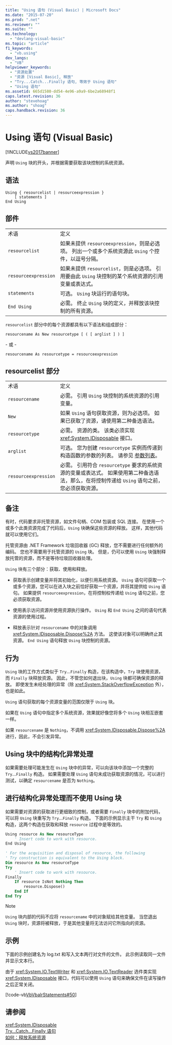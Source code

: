 ```yaml
---
title: "Using 语句 (Visual Basic) | Microsoft Docs"
ms.date: "2015-07-20"
ms.prod: ".net"
ms.reviewer: ""
ms.suite: ""
ms.technology: 
  - "devlang-visual-basic"
ms.topic: "article"
f1_keywords: 
  - "vb.using"
dev_langs: 
  - "VB"
helpviewer_keywords: 
  - "资源处置"
  - "资源 [Visual Basic], 释放"
  - "Try...Catch...Finally 语句, 等效于 Using 语句"
  - "Using 语句"
ms.assetid: 665d1580-dd54-4e96-a9a9-6be2a68948f1
caps.latest.revision: 36
author: "stevehoag"
ms.author: "shoag"
caps.handback.revision: 36
---
```

# Using 语句 (Visual Basic)
[!INCLUDE[vs2017banner](../../../visual-basic/includes/vs2017banner.md)]

声明 `Using` 块的开头，并根据需要获取该块控制的系统资源。  
  
## 语法  
  
```  
Using { resourcelist | resourceexpression }  
    [ statements ]  
End Using  
```  
  
## 部件  
  
|||  
|-|-|  
|术语|定义|  
|`resourcelist`|如果未提供 `resourceexpression`，则是必选项。  列出一个或多个系统资源此 `Using` 个控件，以逗号分隔。|  
|`resourceexpression`|如果未提供 `resourcelist`，则是必选项。  引用要由此 `Using` 块控制的某个系统资源的引用变量或表达式。|  
|`statements`|可选。  `Using` 块运行的语句块。|  
|`End Using`|必需。  终止 `Using` 块的定义，并释放该块控制的所有资源。|  
  
 `resourcelist` 部分中的每个资源都具有以下语法和组成部分：  
  
 `resourcename As New resourcetype [ ( [ arglist ] ) ]`  
  
 \- 或 \-  
  
 `resourcename As resourcetype = resourceexpression`  
  
## resourcelist 部分  
  
|||  
|-|-|  
|术语|定义|  
|`resourcename`|必需。  引用 `Using` 块控制的系统资源的引用变量。|  
|`New`|如果 `Using` 语句获取资源，则为必选项。  如果已获取了资源，请使用第二种备选语法。|  
|`resourcetype`|必需。  资源的类。  该类必须实现 <xref:System.IDisposable> 接口。|  
|`arglist`|可选。  您为创建 `resourcetype` 实例而传递到构造函数的参数的列表。  请参见 [参数列表](../../../visual-basic/language-reference/statements/parameter-list.md)。|  
|`resourceexpression`|必需。  引用符合 `resourcetype` 要求的系统资源的变量或表达式。  如果使用第二种备选语法，那么，在将控制传递给 `Using` 语句之前，您必须获取资源。|  
  
## 备注  
 有时，代码要求非托管资源，如文件句柄、COM 包装或 SQL 连接。  在使用一个或多个此类资源完成了代码后，`Using` 块确保这些资源的释放。  这样，其他代码就可以使用它们。  
  
 托管资源由 .NET Framework 垃圾回收器 \(GC\) 释放，您不需要进行任何额外的编码。  您也不需要用于托管资源的 `Using` 块。  但是，仍可以使用 `Using` 块强制释放托管的资源，而不是等待垃圾回收器处理。  
  
 `Using` 块有三个部分：获取、使用和释放。  
  
-   获取表示创建变量并将其初始化，以便引用系统资源。  `Using` 语句可获取一个或多个资源，您可以在进入块之前恰好获取一个资源，并将其提供给 `Using` 语句。  如果提供 `resourceexpression`，在将控制权传递给 `Using` 语句之前，您必须获取资源。  
  
-   使用表示访问资源并使用资源执行操作。  `Using` 和 `End Using` 之间的语句代表资源的使用过程。  
  
-   释放表示针对 `resourcename` 中的对象调用 <xref:System.IDisposable.Dispose%2A> 方法。  这使该对象可以明确终止其资源。  `End Using` 语句释放 `Using` 块控制的资源。  
  
## 行为  
 `Using` 块的工作方式类似于 `Try`...`Finally` 构造，在该构造中，`Try` 块使用资源，而 `Finally` 块释放资源。  因此，不管您如何退出块，`Using` 块都可确保资源的释放。  即使发生未经处理的异常（除 <xref:System.StackOverflowException> 外），也是如此。  
  
 `Using` 语句获取的每个资源变量的范围仅限于 `Using` 块。  
  
 如果在 `Using` 语句中指定多个系统资源，效果就好像您将多个 `Using` 块相互嵌套一样。  
  
 如果 `resourcename` 是 `Nothing`，不调用 <xref:System.IDisposable.Dispose%2A> 进行，因此，不会引发异常。  
  
## Using 块中的结构化异常处理  
 如果需要处理可能发生在 `Using` 块中的异常，可以向该块中添加一个完整的 `Try`...`Finally` 构造。  如果需要处理 `Using` 语句未成功获取资源的情况，可以进行测试，以确定 `resourcename` 是否为 `Nothing`。  
  
## 进行结构化异常处理而不使用 Using 块  
 如果需要对资源的获取进行更细致的控制，或者需要 `Finally` 块中的附加代码，可以将 `Using` 块重写为 `Try`...`Finally` 构造。  下面的示例显示主干 `Try` 和 `Using` 构造，这两个构造在获取和释放 `resource` 过程中是等效的。  
  
```vb  
Using resource As New resourceType   
    ' Insert code to work with resource.  
End Using  
  
' For the acquisition and disposal of resource, the following  
' Try construction is equivalent to the Using block.  
Dim resource As New resourceType  
Try   
    ' Insert code to work with resource.  
Finally   
    If resource IsNot Nothing Then  
        resource.Dispose()   
    End If  
End Try   
```  
  
> [!NOTE]
>  `Using` 块内部的代码不应将 `resourcename` 中的对象赋给其他变量。  当您退出 `Using` 块时，资源将被释放，于是其他变量将无法访问它所指向的资源。  
  
## 示例  
 下面的示例创建名为 log.txt 和写入文本两行对文件的文件。  此示例读取同一文件并显示文本行。  
  
 由于 <xref:System.IO.TextWriter> 和 <xref:System.IO.TextReader> 选件类实现 <xref:System.IDisposable> 接口，代码可以使用 `Using` 语句来确保文件在读写操作之后正常关闭。  
  
 [!code-vb[VbVbalrStatements#50](../../../visual-basic/language-reference/error-messages/codesnippet/visualbasic/using-statement_1.vb)]  
  
## 请参阅  
 <xref:System.IDisposable>   
 [Try...Catch...Finally 语句](../../../visual-basic/language-reference/statements/try-catch-finally-statement.md)   
 [如何：释放系统资源](../../../visual-basic/programming-guide/language-features/control-flow/how-to-dispose-of-a-system-resource.md)